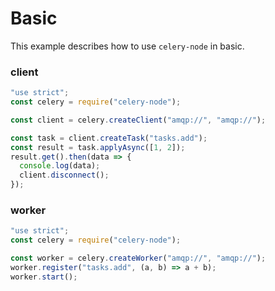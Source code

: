 # Basic
This example describes how to use `celery-node` in basic.

### client
```javascript
"use strict";
const celery = require("celery-node");

const client = celery.createClient("amqp://", "amqp://");

const task = client.createTask("tasks.add");
const result = task.applyAsync([1, 2]);
result.get().then(data => {
  console.log(data);
  client.disconnect();
});
```
### worker
```javascript
"use strict";
const celery = require("celery-node");

const worker = celery.createWorker("amqp://", "amqp://");
worker.register("tasks.add", (a, b) => a + b);
worker.start();
```